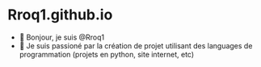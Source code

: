 # Rroq1.github.io

- 👋 Bonjour, je suis @Rroq1
- 👀 Je suis passioné par la création de projet utilisant des languages de programmation (projets en python, site internet, etc)